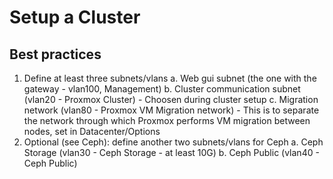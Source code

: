 # Setup a Cluster

## Best practices

1. Define at least three subnets/vlans
  a. Web gui subnet (the one with the gateway - vlan100, Management)
  b. Cluster communication subnet (vlan20 - Proxmox Cluster) - Choosen during cluster setup
  c. Migration network (vlan80 - Proxmox VM Migration network) - This is to separate the network through which Proxmox performs VM migration between nodes, set in Datacenter/Options
2. Optional (see Ceph): define another two subnets/vlans for Ceph
  a. Ceph Storage (vlan30 - Ceph Storage - at least 10G)
  b. Ceph Public (vlan40 - Ceph Public)
